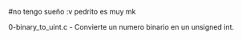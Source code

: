 #no tengo sueño :v pedrito es muy mk

0-binary_to_uint.c - Convierte un numero binario en un unsigned int.